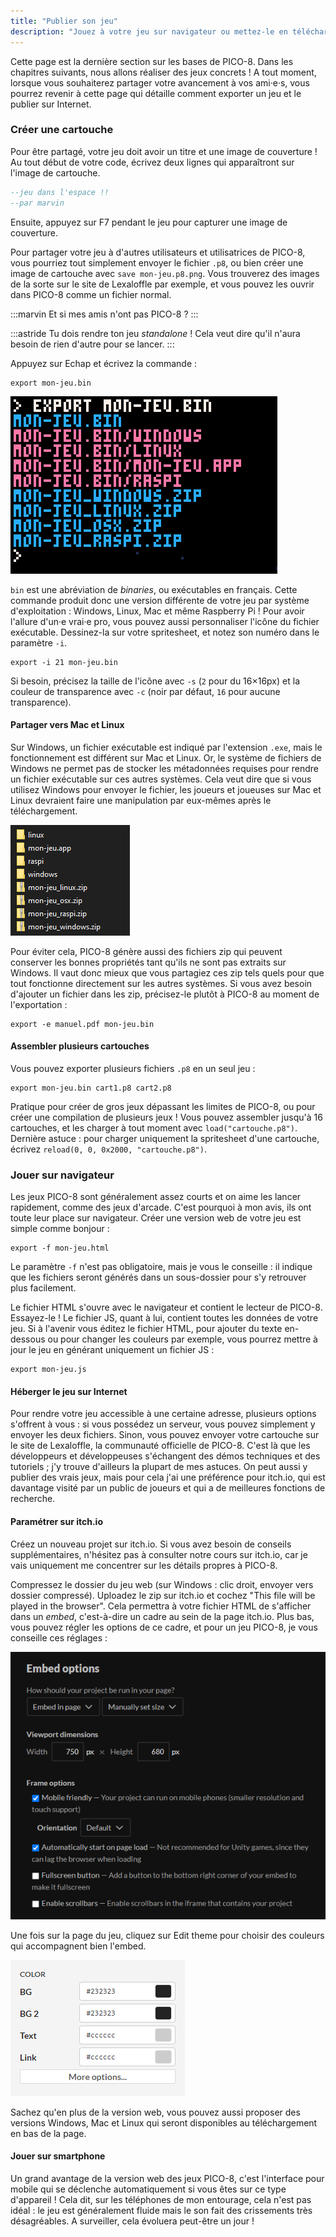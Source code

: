 ```yaml
---
title: "Publier son jeu"
description: "Jouez à votre jeu sur navigateur ou mettez-le en téléchargement pour Windows, Mac et Linux."
---
```


Cette page est la dernière section sur les bases de PICO-8. Dans les chapitres suivants, nous allons réaliser des jeux concrets ! A tout moment, lorsque vous souhaiterez partager votre avancement à vos ami·e·s, vous pourrez revenir à cette page qui détaille comment exporter un jeu et le publier sur Internet.

### Créer une cartouche

Pour être partagé, votre jeu doit avoir un titre et une image de couverture ! Au tout début de votre code, écrivez deux lignes qui apparaîtront sur l'image de cartouche.

```lua
--jeu dans l'espace !!
--par marvin
```

Ensuite, appuyez sur F7 pendant le jeu pour capturer une image de couverture.

Pour partager votre jeu à d'autres utilisateurs et utilisatrices de PICO-8, vous pourriez tout simplement envoyer le fichier `.p8`, ou bien créer une image de cartouche avec `save mon-jeu.p8.png`. Vous trouverez des images de la sorte sur le site de Lexaloffle par exemple, et vous pouvez les ouvrir dans PICO-8 comme un fichier normal.

:::marvin
Et si mes amis n'ont pas PICO-8 ?
:::

:::astride
Tu dois rendre ton jeu *standalone* ! Cela veut dire qu'il n'aura besoin de rien d'autre pour se lancer.
:::

Appuyez sur Echap et écrivez la commande :

```
export mon-jeu.bin
```

![Utilisation de la commande export](./export.png)

`bin` est une abréviation de *binaries*, ou exécutables en français. Cette commande produit donc une version différente de votre jeu par système d'exploitation : Windows, Linux, Mac et même Raspberry Pi ! Pour avoir l'allure d'un·e vrai·e pro, vous pouvez aussi personnaliser l'icône du fichier exécutable. Dessinez-la sur votre spritesheet, et notez son numéro dans le paramètre `-i`.

```
export -i 21 mon-jeu.bin
```

Si besoin, précisez la taille de l'icône avec `-s` (`2` pour du 16×16px) et la couleur de transparence avec `-c` (noir par défaut, `16` pour aucune transparence).

#### Partager vers Mac et Linux

Sur Windows, un fichier exécutable est indiqué par l'extension `.exe`, mais le fonctionnement est différent sur Mac et Linux. Or, le système de fichiers de Windows ne permet pas de stocker les métadonnées requises pour rendre un fichier exécutable sur ces autres systèmes. Cela veut dire que si vous utilisez Windows pour envoyer le fichier, les joueurs et joueuses sur Mac et Linux devraient faire une manipulation par eux-mêmes après le téléchargement.

![Liste des fichiers générés par l'export](./dossiers.png)

Pour éviter cela, PICO-8 génère aussi des fichiers zip qui peuvent conserver les bonnes propriétés tant qu'ils ne sont pas extraits sur Windows. Il vaut donc mieux que vous partagiez ces zip tels quels pour que tout fonctionne directement sur les autres systèmes. Si vous avez besoin d'ajouter un fichier dans les zip, précisez-le plutôt à PICO-8 au moment de l'exportation :

```
export -e manuel.pdf mon-jeu.bin
```

#### Assembler plusieurs cartouches

Vous pouvez exporter plusieurs fichiers `.p8` en un seul jeu :

```
export mon-jeu.bin cart1.p8 cart2.p8
```

Pratique pour créer de gros jeux dépassant les limites de PICO-8, ou pour créer une compilation de plusieurs jeux ! Vous pouvez assembler jusqu'à 16 cartouches, et les charger à tout moment avec `load("cartouche.p8")`. Dernière astuce : pour charger uniquement la spritesheet d'une cartouche, écrivez `reload(0, 0, 0x2000, "cartouche.p8")`.

### Jouer sur navigateur

Les jeux PICO-8 sont généralement assez courts et on aime les lancer rapidement, comme des jeux d'arcade. C'est pourquoi à mon avis, ils ont toute leur place sur navigateur. Créer une version web de votre jeu est simple comme bonjour :

```
export -f mon-jeu.html
```

Le paramètre `-f` n'est pas obligatoire, mais je vous le conseille : il indique que les fichiers seront générés dans un sous-dossier pour s'y retrouver plus facilement.

Le fichier HTML s'ouvre avec le navigateur et contient le lecteur de PICO-8. Essayez-le ! Le fichier JS, quant à lui, contient toutes les données de votre jeu. Si à l'avenir vous éditez le fichier HTML, pour ajouter du texte en-dessous ou pour changer les couleurs par exemple, vous pourrez mettre à jour le jeu en générant uniquement un fichier JS :

```
export mon-jeu.js
```

#### Héberger le jeu sur Internet

Pour rendre votre jeu accessible à une certaine adresse, plusieurs options s'offrent à vous : si vous possédez un serveur, vous pouvez simplement y envoyer les deux fichiers. Sinon, vous pouvez envoyer votre cartouche sur le site de Lexaloffle, la communauté officielle de PICO-8. C'est là que les développeurs et développeuses s'échangent des démos techniques et des tutoriels ; j'y trouve d'ailleurs la plupart de mes astuces. On peut aussi y publier des vrais jeux, mais pour cela j'ai une préférence pour itch.io, qui est davantage visité par un public de joueurs et qui a de meilleures fonctions de recherche.

#### Paramétrer sur itch.io

Créez un nouveau projet sur itch.io. Si vous avez besoin de conseils supplémentaires, n'hésitez pas à consulter notre cours sur itch.io, car je vais uniquement me concentrer sur les détails propres à PICO-8.

Compressez le dossier du jeu web (sur Windows : clic droit, envoyer vers dossier compressé). Uploadez le zip sur itch.io et cochez "This file will be played in the browser". Cela permettra à votre fichier HTML de s'afficher dans un *embed*, c'est-à-dire un cadre au sein de la page itch.io. Plus bas, vous pouvez régler les options de ce cadre, et pour un jeu PICO-8, je vous conseille ces réglages :

![Options de l'embed sur itch.io](./embed-options.png)

Une fois sur la page du jeu, cliquez sur Edit theme pour choisir des couleurs qui accompagnent bien l'embed.

![Choix des couleurs de la page](./theme.png)

Sachez qu'en plus de la version web, vous pouvez aussi proposer des versions Windows, Mac et Linux qui seront disponibles au téléchargement en bas de la page.

#### Jouer sur smartphone

Un grand avantage de la version web des jeux PICO-8, c'est l'interface pour mobile qui se déclenche automatiquement si vous êtes sur ce type d'appareil ! Cela dit, sur les téléphones de mon entourage, cela n'est pas idéal : le jeu est généralement fluide mais le son fait des crissements très désagréables. A surveiller, cela évoluera peut-être un jour !
